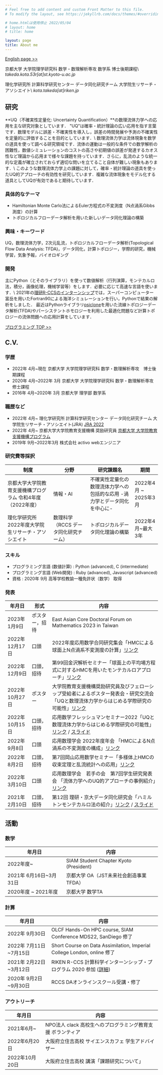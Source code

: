```yaml
---
# Feel free to add content and custom Front Matter to this file.
# To modify the layout, see https://jekyllrb.com/docs/themes/#overriding-theme-defaults

# home.htmlは使用停止 2022/05/04
# layout: home
# title: home

layout: page
title: About me
---
```

<!-- ## main -->

[English page >>](/en)

京都大学 大学院理学研究科 数学・数理解析専攻 数学系 博士後期課程\\
*takeda.kota.53r[at]st.kyoto-u.ac.jp*

理化学研究所 計算科学研究センター データ同化研究チーム 大学院生リサーチ・アソシエイト\\
*kota.takeda[at]riken.jp*

<!-- ## 業績 -->

## 研究
**UQ（不確実性定量化: Uncertainty Quantification）**の数理流体力学への応用を主な研究対象としています．
"UQ"は確率・統計理論の広い応用を指す言葉です．数理モデルに誤差・不確実性を導入し，誤差の時間発展や予測の不確実性を定量的に評価することを目的としています．\\
数理流体力学は流体現象を数学の道具を使って調べる研究領域です．流体の運動は一般的な条件での数学解析の困難性，数値シミュレーションのコストの高さや初期値の誤差が発達するカオス性など理論から応用まで様々な課題を持っています．さらに，乱流のような統一的な定義が確立されておらず適切な問いを立てること自体が難しい現象もあります．\\
このような数理流体力学上の課題に対して，確率・統計理論の道具を使ったUQ的アプローチの有効性を研究しています．複雑な流体現象をモデル化する道具としてUQが有効であると期待しています．

### 具体的なテーマ
- Hamiltonian Monte Carlo法によるEuler方程式の不変測度（N点渦系Gibbs測度）の計算
- トポロジカルフローデータ解析を用いた新しいデータ同化理論の構築

### 興味・キーワード
UQ，数理流体力学，2次元乱流，トポロジカルフローデータ解析(Topological Flow Data Analysis: TFDA)，データ同化，計算トポロジー，学際的研究，機械学習，気象予報，バイオロギング

### 開発
主にPython（とそのライブラリ）を使って数値解析（行列演算，モンテカルロ法，積分，画像処理，機械学習等）をします．必要に応じて高速な言語を使います．\\
2021年の[理研R-CCSのインターンシップ](https://www.r-ccs.riken.jp/outreach/schools/200604/)では，スーパーコンピューター富岳を用いたFortran90による海洋シミュレーションを行い，Pythonで結果の解析をしました．
最近はPythonライブラリ[psiclone](https://github.com/t-uda/psiclone)を用いた流線トポロジーデータ解析(TFDA)やパーシステントホモロジーを利用した最適化問題など計算トポロジーの流体問題への応用計算をしています．

[プログラミング TOP >>](/programming/)

## C.V.
### 学歴
  - 2022年 4月~現在 京都大学 大学院理学研究科 数学・数理解析専攻　博士後期課程
  - 2020年 4月~2022年 3月 京都大学 大学院理学研究科 数学・数理解析専攻　修士課程
  - 2016年 4月~2020年 3月 京都大学 理学部 数学系
  <!-- - 2016年 3月 大阪府立住吉高等学校 卒業 -->

### 職歴など
  - 2022年 4月~ 理化学研究所 計算科学研究センター データ同化研究チーム 大学院生リサーチ・アソシエイト(JRA) [JRA 2022](https://www.riken.jp/careers/programs/jra/jra2022/index.html)
  - 2022年 4月~ 京都大学大学院教育支援機構 奨励研究員 [京都大学 大学院教育支援機構プログラム](https://www.kugd.k.kyoto-u.ac.jp/program)
  - 2019年 9月~2022年3月 株式会社 activo webエンジニア

### 研究費等採択

|制度|分野|研究課題名|期間|
|---|---|---|---|
|京都大学大学院教育支援機構プログラム 令和4年度（2022年度）|情報・AI|不確実性定量化の数理流体力学への包括的な応用 -渦力学とデータ同化を中心に-|2022年4月 ~ 2025年3月|
|理化学研究所2022年度大学院生リサーチ・アソシエイト|数理科学（RCCS データ同化研究チーム）|トポロジカルデータ同化理論の構築|2022年4月~最大3年|

### スキル
- プログラミング言語 (数値計算) : Python (advanced), C (intermediate)
- プログラミング言語 (Web開発) : Ruby (advanced), Javascript (advanced)
- 資格 : 2020年 9月 高等学校教諭一種免許状（数学） 取得

### 発表

  |年月日|形式|内容|
  | --- | --- | --- |
  |2023年 1月9日| ポスター，招待 | East Asian Core Doctoral Forum on Mathematics 2023 in Taiwan |
  |2022年 12月17日| 口頭 |2022年度応用数学合同研究集会「HMCによる球面上N点渦系不変測度の計算」[リンク](https://www.mathsoc.jp/section/appliedmath/CAM/2022/)|
  |2022年 12月9日| 口頭，招待 |第99回金沢解析セミナー「球面上の平均場方程式に対するHMCを用いたモンテカルロアプローチ」[リンク](http://math.w3.kanazawa-u.ac.jp/wp/2022/11/17/kas99/)|
  |2022年 10月27日| ポスター |大学院教育支援機構奨励研究員及びフェローシップ受給者によるポスター発表会・研究交流会 「UQと数理流体力学からはじめる学際研究の可能性」[リンク](https://www.kugd.k.kyoto-u.ac.jp/news/477.html)|
  |2022年 10月15日| 口頭，招待 |応用数学フレッシュマンセミナー2022「UQと数理流体力学からはじめる学際研究の可能性」[リンク](https://sites.google.com/view/freshman-seminar2022) / [スライド](/math/pdf/freshman2022_slide.pdf)|
  |2022年 9月8日| 口頭 |応用数理学会 2022年度年会 「HMCによるN点渦系の不変測度の構成」[リンク](https://jsiam.org/annual2022/)|
  |2022年 8月2日| 口頭，招待 |第7回岡山応用数学セミナー「多様体上HMCの収束定理と乱流統計への応用」[リンク](https://jsiam.org/eguide02/3603/)|
  |2022年 3月10日| 口頭 |応用数理学会　若手の会　第7回学生研究発表会 「流体力学へのUQ的アプローチの事例紹介」[リンク](http://wakate.jsiam.org/?p=68)|
  |2021年 2月10日| 口頭，招待 |第12回 理研・京大データ同化研究会「ハミルトンモンテカルロ法の紹介」[リンク](http://www.data-assimilation.riken.jp/jp/events/ku_ws_202102/index.html) / [スライド](/math/pdf/intro_to_hmc_slide.pdf)|

  <!-- TODO: contributorリスト -->

<!-- Publication -->
<!-- Awards and Achievements -->

## 活動
### 数学

  |年月日|内容|
  | --- | --- |
  |2022年度~| SIAM Student Chapter Kyoto (President)| 
  |2021年 6月16日~3月31日| 京都大学 OA（JST未来社会創造事業 TFDA）|
  |2020年度 ~ 2021年度| 京都大学 数学TA|
  
### 計算

  |年月日|内容|
  | --- | --- |
  |2022年 9月30日| OLCF Hands-On HPC course, SIAM Conference MDS22, SanDiego 修了|
  |2022年 7月11日~7月15日| Short Course on Data Assimilation, Imperial College London, online 修了|
  |2021年 2月22日~3月12日 | RIKEN R-CCS 計算科学インターンシップ・プログラム 2020 参加 ([詳細](https://www.r-ccs.riken.jp/library/event/200604/))|
  |2020年 9月2日~9月30日 | RCCS DAオンラインスクール受講・修了|

  <!-- TODO: SIAM SC kyotoのリンクとstudent chapterのリンク -->

### アウトリーチ

  |年月日|内容|
  | --- | --- |
  |2021年6月~|NPO法人 clack 高校生へのプログラミング教育支援 ボランティア|
  |2022年6月20日|大阪府立住吉高校 サイエンスカフェ 学生アドバイザー|
  |2022年10月20日|大阪府立住吉高校 講演「課題研究について」|
